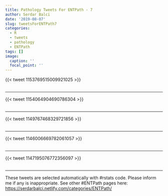 ```yaml
---
title: Pathology Tweets For ENTPath - 7
author: Serdar Balci
date: '2019-08-07'
slug: tweetsForENTPath7
categories:
  - R
  - tweets
  - pathology
  - ENTPath
tags: []
image:
  caption: ''
  focal_point: ''
---
```



{{< tweet 1153769515009921025 >}}
<br>
<br>
<hr>
{{< tweet 1154064904690786304 >}}
<br>
<br>
<hr>
{{< tweet 1149767468329721856 >}}
<br>
<br>
<hr>
{{< tweet 1146006669782061057 >}}
<br>
<br>
<hr>
{{< tweet 1147195076772356097 >}}
<br>
<br>
<hr>


These tweets are selected automatically with #rstats code. Please inform me if any is inappropriate.
See other #ENTPath pages here: https://serdarbalci.netlify.com/categories/ENTPath/
